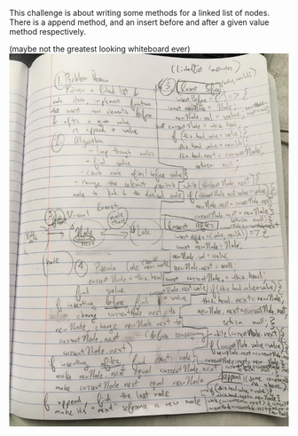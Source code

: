 This challenge is about writing some methods for a linked list of nodes.
There is a append method, and an insert before and after a given value method respectively.

(maybe not the greatest looking whiteboard ever)
![](../assets/II-insert.jpg)
